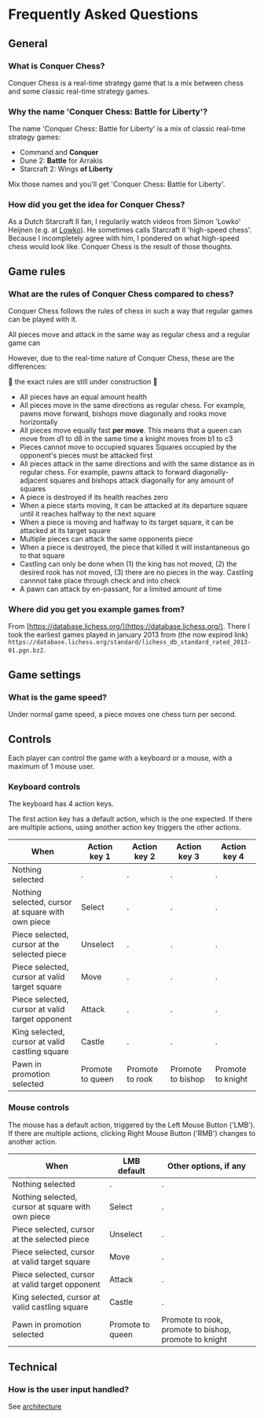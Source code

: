 # Frequently Asked Questions

## General

### What is Conquer Chess?

Conquer Chess is a real-time strategy game
that is a mix between chess and some classic real-time strategy games.

### Why the name 'Conquer Chess: Battle for Liberty'?

The name 'Conquer Chess: Battle for Liberty' is a mix
of classic real-time strategy games:

- Command and **Conquer**
- Dune 2: **Battle** for Arrakis
- Starcraft 2: Wings **of Liberty**

Mix those names and you'll get 'Conquer Chess: Battle for Liberty'.

### How did you get the idea for Conquer Chess?

As a Dutch Starcraft II fan, I regularily watch videos
from Simon 'Lowko' Heijnen (e.g. at [Lowko](https://lowko.tv/)).
He sometimes calls Starcraft II 'high-speed chess'.
Because I incompletely agree with him,
I pondered on what high-speed chess would look like.
Conquer Chess is the result of those thoughts.

## Game rules

### What are the rules of Conquer Chess compared to chess?

Conquer Chess follows the rules of chess
in such a way that regular games can be played with it.

All pieces move and attack in the same way as regular chess
and a regular game can

However, due to the real-time nature of Conquer Chess,
these are the differences:

:construction: the exact rules are still under construction :construction:

- All pieces have an equal amount health
- All pieces move in the same directions as regular chess.
  For example, pawns move forward, bishops move diagonally
  and rooks move horizontally
- All pieces move equally fast **per move**.
  This means that a queen can move from d1 to d8
  in the same time a knight moves from b1 to c3
- Pieces cannot move to occupied squares
  Squares occupied by the opponent's pieces must be attacked first
- All pieces attack in the same directions and with the same distance
  as in regular chess.
  For example, pawns attack to forward diagonally-adjacent squares
  and bishops attack diagonally for any amount of squares
- A piece is destroyed if its health reaches zero
- When a piece starts moving, it can be attacked at its departure square
  until it reaches halfway to the next square
- When a piece is moving and halfway to its target square,
  it can be attacked at its target square
- Multiple pieces can attack the same opponents piece
- When a piece is destroyed,
  the piece that killed it will instantaneous go to that square
- Castling can only be done when (1) the king has not moved,
  (2) the desired rook has not moved, (3) there are no pieces
  in the way. Castling cannnot take place through check and into check
- A pawn can attack by en-passant, for a limited amount of time

### Where did you get you example games from?

From [https://database.lichess.org/](https://database.lichess.org/).
There I took the earliest games played in january 2013
from (the now expired link)
`https://database.lichess.org/standard/lichess_db_standard_rated_2013-01.pgn.bz2`.

## Game settings

### What is the game speed?

Under normal game speed, a piece moves one chess turn per second.

## Controls

Each player can control the game with a keyboard or a mouse,
with a maximum of 1 mouse user.

### Keyboard controls

The keyboard has 4 action keys.

The first action key has a default action, which is the one expected.
If there are multiple actions, using another action key triggers the other actions.

<!-- markdownlint-disable MD013 --><!-- Tables cannot be split up over lines, hence will break 80 characters per line -->

| When                                              | Action key 1     | Action key 2    | Action key 3      | Action key 4      |
| ------------------------------------------------- | ---------------- | --------------- | ----------------- | ----------------- |
| Nothing selected                                  | .                | .               | .                 | .                 |
| Nothing selected, cursor at square with own piece | Select           | .               | .                 | .                 |
| Piece selected, cursor at the selected piece      | Unselect         | .               | .                 | .                 |
| Piece selected, cursor at valid target square     | Move             | .               | .                 | .                 |
| Piece selected, cursor at valid target opponent   | Attack           | .               | .                 | .                 |
| King selected, cursor at valid castling square    | Castle           | .               | .                 | .                 |
| Pawn in promotion selected                        | Promote to queen | Promote to rook | Promote to bishop | Promote to knight |

<!-- markdownlint-enable MD013 -->

### Mouse controls

The mouse has a default action, triggered by the Left Mouse Button ('LMB').
If there are multiple actions, clicking Right Mouse Button ('RMB')
changes to another action.

<!-- markdownlint-disable MD013 --><!-- Tables cannot be split up over lines, hence will break 80 characters per line -->

| When                                              | LMB default      | Other options, if any                                 |
| ------------------------------------------------- | ---------------- | ----------------------------------------------------- |
| Nothing selected                                  | .                | .                                                     |
| Nothing selected, cursor at square with own piece | Select           | .                                                     |
| Piece selected, cursor at the selected piece      | Unselect         | .                                                     |
| Piece selected, cursor at valid target square     | Move             | .                                                     |
| Piece selected, cursor at valid target opponent   | Attack           | .                                                     |
| King selected, cursor at valid castling square    | Castle           | .                                                     |
| Pawn in promotion selected                        | Promote to queen | Promote to rook, promote to bishop, promote to knight |

<!-- markdownlint-enable MD013 -->

## Technical

### How is the user input handled?

See [architecture](architecture/README.md)
